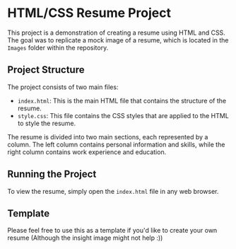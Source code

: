 # HTML/CSS Resume Project

This project is a demonstration of creating a resume using HTML and CSS. The goal was to replicate a mock image of a resume, which is located in the `Images` folder within the repository.

## Project Structure

The project consists of two main files:

- `index.html`: This is the main HTML file that contains the structure of the resume.
- `style.css`: This file contains the CSS styles that are applied to the HTML to style the resume.

The resume is divided into two main sections, each represented by a column. The left column contains personal information and skills, while the right column contains work experience and education.

## Running the Project

To view the resume, simply open the `index.html` file in any web browser.

## Template

Please feel free to use this as a template if you'd like to create your own resume (Although the insight image might not help :))
